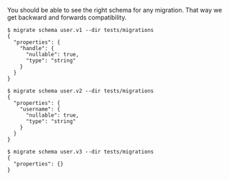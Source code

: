You should be able to see the right schema for any migration. That way we get backward and forwards compatibility.

```console
$ migrate schema user.v1 --dir tests/migrations
{
  "properties": {
    "handle": {
      "nullable": true,
      "type": "string"
    }
  }
}
```

```console
$ migrate schema user.v2 --dir tests/migrations
{
  "properties": {
    "username": {
      "nullable": true,
      "type": "string"
    }
  }
}
```

```console
$ migrate schema user.v3 --dir tests/migrations
{
  "properties": {}
}
```
